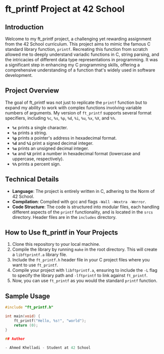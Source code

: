 # ft_printf Project at 42 School

## Introduction

Welcome to my ft_printf project, a challenging yet rewarding assignment from the 42 School curriculum. This project aims to mimic the famous C standard library function, `printf`. Recreating this function from scratch allowed me to deeply understand variadic functions in C, string parsing, and the intricacies of different data type representations in programming. It was a significant step in enhancing my C programming skills, offering a comprehensive understanding of a function that's widely used in software development.

## Project Overview

The goal of ft_printf was not just to replicate the `printf` function but to expand my ability to work with complex functions involving variable numbers of arguments. My version of `ft_printf` supports several format specifiers, including `%c`, `%s`, `%p`, `%d`, `%i`, `%u`, `%x`, `%X`, and `%%`.

- **`%c`** prints a single character.
- **`%s`** prints a string.
- **`%p`** prints a pointer's address in hexadecimal format.
- **`%d`** and **`%i`** print a signed decimal integer.
- **`%u`** prints an unsigned decimal integer.
- **`%x`** and **`%X`** print a number in hexadecimal format (lowercase and uppercase, respectively).
- **`%%`** prints a percent sign.

## Technical Details

- **Language**: The project is entirely written in C, adhering to the Norm of 42 School.
- **Compilation**: Compiled with gcc and flags `-Wall -Wextra -Werror`.
- **Code Structure**: The code is structured into modular files, each handling different aspects of the `printf` functionality, and is located in the `srcs` directory. Header files are in the `includes` directory.

## How to Use ft_printf in Your Projects

1. Clone this repository to your local machine.
2. Compile the library by running `make` in the root directory. This will create a `libftprintf.a` library file.
3. Include the `ft_printf.h` header file in your C project files where you want to use `ft_printf`.
4. Compile your project with `libftprintf.a`, ensuring to include the `-L` flag to specify the library path and `-lftprintf` to link against `ft_printf`.
5. Now, you can use `ft_printf` as you would the standard `printf` function.

## Sample Usage

```c
#include "ft_printf.h"

int main(void) {
    ft_printf("Hello, %s!", "world");
    return (0);
}

## Author

- Ahmed Khelladi - Student at 42 School

